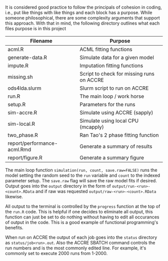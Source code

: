 It is considered good practice to follow the principals of cohesion in coding,
i.e., put like things with like things and each block has a purpose. While 
someone philosophical, there are some complexity arguments that support
this approach. With that in mind, the following directory outlines what each
files purpose is in this project

| Filename                    | Purpose                                   |
| --------------------------- | ----------------------------------------- |
| acml.R                      | ACML fitting functions                    |
| generate-data.R             | Simulate data for a given model           |
| impute.R                    | Imputation fitting functions              |
| missing.sh                  | Script to check for missing runs on ACCRE |
| ods4lda.slurm               | Slurm script to run on ACCRE              |
| run.R                       | The main loop / work horse                |
| setup.R                     | Parameters for the runs                   |
| sim-accre.R                 | Simulate using ACCRE (sapply)             |
| sim-local.R                 | Simulate using local CPU (mcapply)        |
| two_phase.R                 | Ran Tao's 2 phase fitting function        |
| report/performance-acml.Rmd | Generate a summary of results             |
| report/figure.R             | Generate a summary figure                 |


The main loop function `simulation(run, count, save.raw=FALSE)` runs the model
setting the random seed to the `run` variable and `count` to the indexed parameter
setup. The `save.raw` flag will save the raw model fits if desired. Output goes 
into the `output` directory in the form of `output/run-<run>-<count>.RData` and
if raw was requested `output/raw-<run>-<count>.RData` likewise.

All output to the terminal is controlled by the `progress` function at the top
of the `run.R` code. This is helpful if one decides to eliminate all output, 
this function can just be set to do nothing without having to edit all occurances
of output in the code. This is a good example of functional programming's benefits.

When run on ACCRE the output of each job goes into the `status` directory as
`status/job<run>.out`. Also the ACCRE SBATCH command controls the run numbers
and is the most commonly edited line. For example, it's commonly set to execute
2000 runs from 1-2000.
